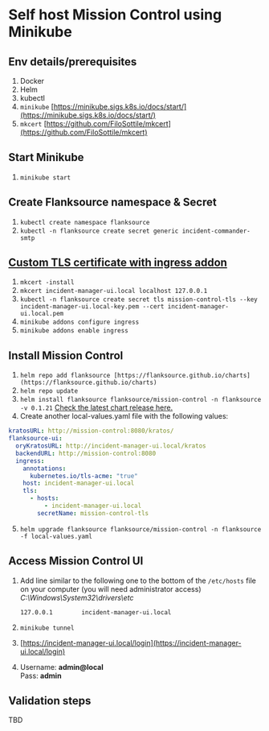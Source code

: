 # Self host Mission Control using Minikube  

## Env details/prerequisites

1. Docker
2. Helm
3. kubectl
4. `minikube` [https://minikube.sigs.k8s.io/docs/start/](https://minikube.sigs.k8s.io/docs/start/)
5. `mkcert` [https://github.com/FiloSottile/mkcert](https://github.com/FiloSottile/mkcert)

## Start Minikube

1. `minikube start`

## Create Flanksource namespace & Secret

1. `kubectl create namespace flanksource`
2. `kubectl -n flanksource create secret generic incident-commander-smtp`

## [Custom TLS certificate with ingress addon](https://minikube.sigs.k8s.io/docs/tutorials/custom_cert_ingress/)

1. `mkcert -install`
2. `mkcert incident-manager-ui.local localhost 127.0.0.1`
3. `kubectl -n flanksource create secret tls mission-control-tls --key incident-manager-ui.local-key.pem --cert incident-manager-ui.local.pem`
4. `minikube addons configure ingress`
5. `minikube addons enable ingress`

## Install Mission Control

1. `helm repo add flanksource [https://flanksource.github.io/charts](https://flanksource.github.io/charts)`
2. `helm repo update`
3. `helm install flanksource flanksource/mission-control -n flanksource -v 0.1.21` 
[Check the latest chart release here.](https://github.com/flanksource/mission-control-chart/releases?page=1)
4. Create another local-values.yaml file with the following values:

```yaml
kratosURL: http://mission-control:8080/kratos/
flanksource-ui:
  oryKratosURL: http://incident-manager-ui.local/kratos
  backendURL: http://mission-control:8080
  ingress:
    annotations:
      kubernetes.io/tls-acme: "true"
    host: incident-manager-ui.local
    tls:
      - hosts:
          - incident-manager-ui.local
        secretName: mission-control-tls
```

5. `helm upgrade flanksource flanksource/mission-control -n flanksource -f local-values.yaml`

## Access Mission Control UI

1. Add line similar to the following one to the bottom of the `/etc/hosts` file on your computer (you will need administrator access) *C:\Windows\System32\drivers\etc*

   `127.0.0.1        incident-manager-ui.local`

2. `minikube tunnel`
3. [https://incident-manager-ui.local/login](https://incident-manager-ui.local/login)
4. Username: **admin@local**  
   Pass: **admin**

## Validation steps

TBD